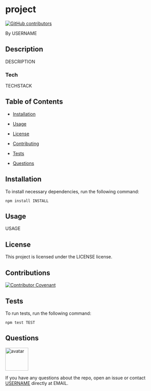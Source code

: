 # project

[![GitHub contributors](https://img.shields.io/github/contributors/pubIO-2020/pubIO.svg?style=flat)]()

By USERNAME

## Description

DESCRIPTION

### Tech

TECHSTACK

## Table of Contents

* [Installation](#installation)

* [Usage](#usage)

* [License](#license)

* [Contributing](#contributing)

* [Tests](#tests)

* [Questions](#questions)

## Installation

To install necessary dependencies, run the following command:

```
npm install INSTALL
```

## Usage

USAGE

## License

This project is licensed under the LICENSE license.

## Contributions

[![Contributor Covenant](https://img.shields.io/badge/Contributor%20Covenant-v2.0%20adopted-ff69b4.svg)](code_of_conduct.md)

## Tests

To run tests, run the following command:

```
npm test TEST
```

## Questions

<img class="avatar" alt="avatar" src="AVATAR" width="72" height="72">

If you have any questions about the repo, open an issue or contact [USERNAME](USERURL) directly at EMAIL.